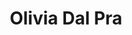 ---
# Don't change this or the site will break
layout: main

# Change these to edit the content of the site

title: Olivia Dal Pra
header: Olivia Dal Pra
subheader: I make the movies, etc.


---